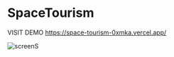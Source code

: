 # SpaceTourism

VISIT DEMO https://space-tourism-0xmka.vercel.app/

![screenS](https://github.com/0xMka/SpaceTourism/assets/104684067/9f10ac32-68ce-4009-b206-85ca1da62f06)

